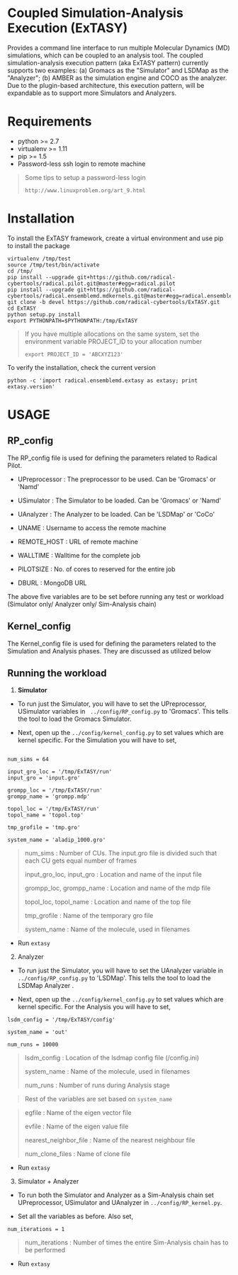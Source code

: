 Coupled Simulation-Analysis Execution (ExTASY)
===============================================

Provides a command line interface to run multiple Molecular Dynamics (MD) simulations, which can be coupled to an analysis tool. The coupled simulation-analysis execution pattern (aka ExTASY pattern) currently supports two examples: 
(a) Gromacs as the "Simulator" and LSDMap as the "Analyzer"; (b) AMBER as the simulation engine and COCO as the analyzer. Due to the plugin-based architecture, this execution pattern, will be 
expandable as to support more Simulators and Analyzers.


Requirements
============

* python >= 2.7
* virtualenv >= 1.11
* pip >= 1.5
* Password-less ssh login to remote machine

> Some tips to setup a password-less login
> ```
> http://www.linuxproblem.org/art_9.html
> ```


Installation
=============

To install the ExTASY framework, create a virtual environment and use pip to install the package

```
virtualenv /tmp/test
source /tmp/test/bin/activate
cd /tmp/
pip install --upgrade git+https://github.com/radical-cybertools/radical.pilot.git@master#egg=radical.pilot
pip install --upgrade git+https://github.com/radical-cybertools/radical.ensemblemd.mdkernels.git@master#egg=radical.ensemblemd.mdkernels
git clone -b devel https://github.com/radical-cybertools/ExTASY.git
cd ExTASY
python setup.py install
export PYTHONPATH=$PYTHONPATH:/tmp/ExTASY
```
> If you have multiple allocations on the same system, set the environment variable PROJECT_ID 
> to your allocation number 
>
> ```
> export PROJECT_ID = 'ABCXYZ123'
> ```

To verify the installation, check the current version

```
python -c 'import radical.ensemblemd.extasy as extasy; print extasy.version'
```

USAGE
======


RP_config
-----------

The RP_config file is used for defining the parameters related to Radical Pilot.

* UPreprocessor : The preprocessor to be used. Can be 'Gromacs' or 'Namd'
* USimulator    : The Simulator to be loaded. Can be 'Gromacs' or 'Namd'
* UAnalyzer     : The Analyzer to be loaded. Can be 'LSDMap' or 'CoCo'

* UNAME         : Username to access the remote machine
* REMOTE_HOST   : URL of remote machine
* WALLTIME      : Walltime for the complete job
* PILOTSIZE     : No. of cores to reserved for the entire job
* DBURL         : MongoDB URL

The above five variables are to be set before running any test or workload (Simulator only/ Analyzer only/ Sim-Analysis chain)

Kernel_config
-----------

The Kernel_config file is used for defining the parameters related to the Simulation and Analysis phases. They are discussed 
as utilized below



Running the workload
--------------------

1) **Simulator**


* To run just the Simulator, you will have to set the UPreprocessor, USimulator variables in ``` ../config/RP_config.py``` to 'Gromacs'. This
tells the tool to load the Gromacs Simulator.

* Next, open up the ```../config/kernel_config.py``` to set values which are kernel specific. For the Simulation you will have to set,


```

num_sims = 64 

input_gro_loc = '/tmp/ExTASY/run'
input_gro = 'input.gro'

grompp_loc = '/tmp/ExTASY/run'
grompp_name = 'grompp.mdp'

topol_loc = '/tmp/ExTASY/run'
topol_name = 'topol.top'

tmp_grofile = 'tmp.gro'

system_name = 'aladip_1000.gro'

```

> num_sims                  : Number of CUs. The input.gro file is divided such that each CU gets equal number of frames
>
> input_gro_loc, input_gro  : Location and name of the input file
>
> grompp_loc, grompp_name   : Location and name of the mdp file
>
> topol_loc, topol_name     : Location and name of the top file
>
> tmp_grofile               : Name of the temporary gro file
>
> system_name               : Name of the molecule, used in filenames

* Run ```extasy``` 


2) Analyzer

* To run just the Simulator, you will have to set the UAnalyzer variable in ``` ../config/RP_config.py``` to 'LSDMap'. This
tells the tool to load the LSDMap Analyzer .

* Next, open up the ```../config/kernel_config.py``` to set values which are kernel specific. For the Analysis you will have to set,

```
lsdm_config = '/tmp/ExTASY/config'

system_name = 'out'

num_runs = 10000
```


> lsdm_config               : Location of the lsdmap config file (/config.ini)
> 
> system_name               : Name of the molecule, used in filenames
>
> num_runs                  : Number of runs during Analysis stage

> Rest of the variables are set based on ```system_name```

> egfile                    : Name of the eigen vector file
>
> evfile                    : Name of the eigen value file
>
> nearest_neighbor_file     : Name of the nearest neighbour file
>
> num_clone_files           : Name of clone file


* Run ```extasy```


3) Simulator + Analyzer

* To run both the Simulator and Analyzer as a Sim-Analysis chain set UPreprocessor, USimulator and UAnalyzer in ```../config/RP_kernel.py```.

* Set all the variables as before. Also set,

```
num_iterations = 1
```

> num_iterations              : Number of times the entire Sim-Analysis chain has to be performed

* Run ```extasy```